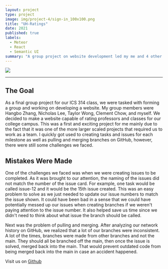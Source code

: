 ```yaml
---
layout: project
type: project
image: img/project-4/sign-in_100x100.png
title: "UH-Ratings"
date: 2021
published: true
labels:
  - Meteor
  - React
  - Semantic UI
summary: "A group project on website development led my me and 4 other members to design a website capable of rating professors and classes for our college campus."
---
```


<img class="img-fluid" src="../img/project-4/sign-in.png">

<hr>

## The Goal

As a final group project for our ICS 314 class, we were tasked with forming a group and working on developing a website. My group members were Hangbo Zhang, Nicholas Lee, Taylor Wong, Clement Chow, and myself. We decided to make a website capable of rating professors and classes for our college campus. This was a first and exciting project for me mainly due to the fact that it was one of the more larger scaled projects that required us to work as a team. I quickly got used to creating tasks and issues for each milestone as well as pulling and merging branches on GitHub, however, there were still some challenges we faced.

## Mistakes Were Made

One of the challenges we faced was when we were creating issues to be completed. As it was brought to our attention, the naming of the issues did not match the number of the issue card. For example, one task would be called issue-12 and it would be the 15th issue created. This was an easy problem to solve as we just needed to update our issue numbers to match the issue shown. It could have been bad in a sense that we could have potentially messed up our issues when creating branches if we weren't paying attention to the issue number. It also helped save us time since we didn't need to think about what issue the branch should be called.

Next was the problem of pulling and merging. After analyzing our network history on GitHub, we realized that a lot of our branches were inconsistent. A lot of the times, branches were made from other branches and not the main. They should all be branched off the main, then once the issue is solved, merged back into the main. That would prevent outdated code from being merged back into the main in case an accident happened.

Visit us on [Github](https://uh-ratings.github.io/)